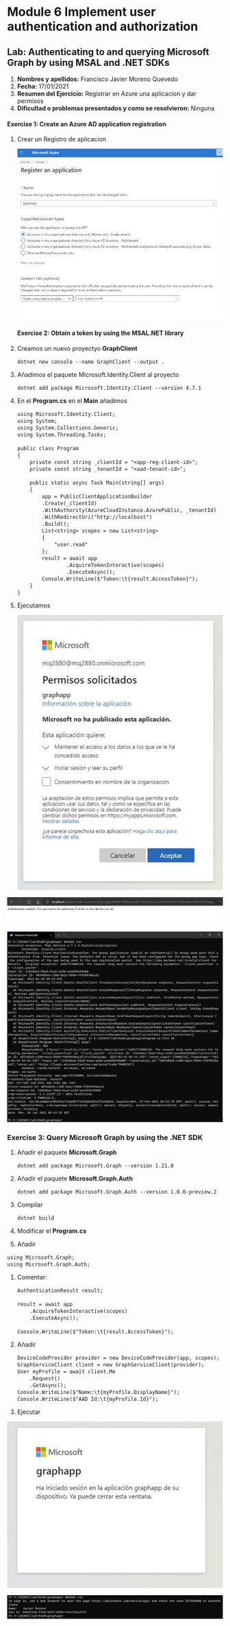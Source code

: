 # Module 6 Implement user authentication and authorization

## Lab: Authenticating to and querying Microsoft Graph by using MSAL and .NET SDKs

1. **Nombres y apellidos:** Francisco Javier Moreno Quevedo
2. **Fecha:** 17/01/2021
3. **Resumen del Ejercicio:** Registrar en Azure una aplicacion y dar permisos
4. **Dificultad o problemas presentados y como se resolvieron:** Ninguna

#### Exercise 1: Create an Azure AD application registration

1. Crear un Registro de aplicacion

   ![](./img/Captura1.jpg)

   #### Exercise 2: Obtain a token by using the MSAL.NET library

2. Creamos un nuevo proyectyo **GraphClient**

   

   ```
   dotnet new console --name GraphClient --output .
   ```

   > 

3. Añadimos el paquete Microsoft.Identity.Client al proyecto

   ```
   dotnet add package Microsoft.Identity.Client --version 4.7.1
   ```

   

   

4. En el **Program.cs** en el **Main** añadimos

   

   ```
   using Microsoft.Identity.Client;
   using System;
   using System.Collections.Generic;
   using System.Threading.Tasks;
   
   public class Program
   {
       private const string _clientId = "<app-reg-client-id>";
       private const string _tenantId = "<aad-tenant-id>";
       
       public static async Task Main(string[] args)
       {
           app = PublicClientApplicationBuilder
           .Create(_clientId)
           .WithAuthority(AzureCloudInstance.AzurePublic, _tenantId)
           .WithRedirectUri("http://localhost")
           .Build();
           List<string> scopes = new List<string> 
           { 
               "user.read" 
           };
           result = await app
                   .AcquireTokenInteractive(scopes)
                   .ExecuteAsync();
           Console.WriteLine($"Token:\t{result.AccessToken}");
       }
   }
   ```

5. Ejecutamos

   ![](./img/Captura3.jpg)


![](./img/Captura4.jpg)



![](./img/Captura5.jpg)



### Exercise 3: Query Microsoft Graph by using the .NET SDK

1. Añadir el paquete **Microsoft.Graph** 

   ```
   dotnet add package Microsoft.Graph --version 1.21.0
   ```

1. Añadir el paquete **Microsoft.Graph.Auth** 

   ```
   dotnet add package Microsoft.Graph.Auth --version 1.0.0-preview.2
   ```

1. Compilar

   ```
   dotnet build
   ```

1.  Modificar el **Program.cs** 

1.  Añadir

```
using Microsoft.Graph;    
using Microsoft.Graph.Auth;
```

1. Comentar:

   ```
   AuthenticationResult result;
       
   result = await app
       .AcquireTokenInteractive(scopes)
       .ExecuteAsync();
   
   Console.WriteLine($"Token:\t{result.AccessToken}");
   ```

1. Añadir

   

   ```
   DeviceCodeProvider provider = new DeviceCodeProvider(app, scopes);
   GraphServiceClient client = new GraphServiceClient(provider);
   User myProfile = await client.Me
       .Request()
       .GetAsync();
   Console.WriteLine($"Name:\t{myProfile.DisplayName}");
   Console.WriteLine($"AAD Id:\t{myProfile.Id}");
   ```

3. Ejecutar

![](./img/Captura6.jpg)



![](./img/Captura7.jpg)

